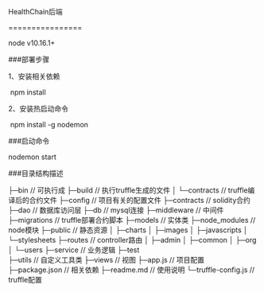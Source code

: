 HealthChain后端

================



node v10.16.1+



###部署步骤

1、安装相关依赖

​		npm install

2、安装热启动命令

​		npm install -g nodemon



###启动命令

nodemon start



###目录结构描述

├─bin								    // 可执行成
├─build							    // 执行truffle生成的文件
│  └─contracts				    // truffle编译后的合约文件
├─config						      // 项目有关的配置文件
├─contracts				   	 // solidity合约
├─dao							     // 数据库访问层
├─db							       // mysql连接
├─middleware			      // 中间件
├─migrations				    // truffle部署合约脚本
├─models					      // 实体类
├─node_modules		    // node模块
├─public						    // 静态资源
│  ├─charts
│  ├─images
│  ├─javascripts
│  └─stylesheets
├─routes						   // controller路由
│  ├─admin
│  ├─common
│  ├─org
│  └─users
├─service					       // 业务逻辑
├─test					
├─utils						         // 自定义工具类
├─views						      // 视图
├─app.js						     // 项目配置
├─package.json		        // 相关依赖
├─readme.md			       // 使用说明 
└─truffle-config.js		    // truffle配置